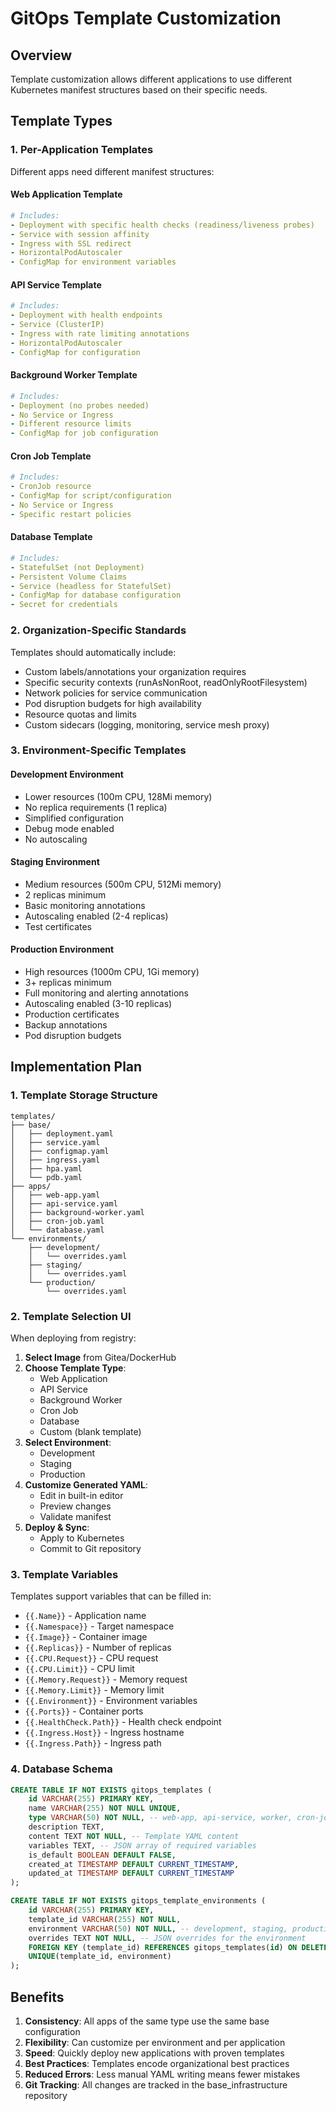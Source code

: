 # GitOps Template Customization

## Overview
Template customization allows different applications to use different Kubernetes manifest structures based on their specific needs.

## Template Types

### 1. Per-Application Templates
Different apps need different manifest structures:

#### Web Application Template
```yaml
# Includes:
- Deployment with specific health checks (readiness/liveness probes)
- Service with session affinity
- Ingress with SSL redirect
- HorizontalPodAutoscaler
- ConfigMap for environment variables
```

#### API Service Template  
```yaml
# Includes:
- Deployment with health endpoints
- Service (ClusterIP)
- Ingress with rate limiting annotations
- HorizontalPodAutoscaler
- ConfigMap for configuration
```

#### Background Worker Template
```yaml
# Includes:
- Deployment (no probes needed)
- No Service or Ingress
- Different resource limits
- ConfigMap for job configuration
```

#### Cron Job Template
```yaml
# Includes:
- CronJob resource
- ConfigMap for script/configuration
- No Service or Ingress
- Specific restart policies
```

#### Database Template
```yaml
# Includes:
- StatefulSet (not Deployment)
- Persistent Volume Claims
- Service (headless for StatefulSet)
- ConfigMap for database configuration
- Secret for credentials
```

### 2. Organization-Specific Standards

Templates should automatically include:
- Custom labels/annotations your organization requires
- Specific security contexts (runAsNonRoot, readOnlyRootFilesystem)
- Network policies for service communication
- Pod disruption budgets for high availability
- Resource quotas and limits
- Custom sidecars (logging, monitoring, service mesh proxy)

### 3. Environment-Specific Templates

#### Development Environment
- Lower resources (100m CPU, 128Mi memory)
- No replica requirements (1 replica)
- Simplified configuration
- Debug mode enabled
- No autoscaling

#### Staging Environment  
- Medium resources (500m CPU, 512Mi memory)
- 2 replicas minimum
- Basic monitoring annotations
- Autoscaling enabled (2-4 replicas)
- Test certificates

#### Production Environment
- High resources (1000m CPU, 1Gi memory)
- 3+ replicas minimum
- Full monitoring and alerting annotations
- Autoscaling enabled (3-10 replicas)
- Production certificates
- Backup annotations
- Pod disruption budgets

## Implementation Plan

### 1. Template Storage Structure
```
templates/
├── base/
│   ├── deployment.yaml
│   ├── service.yaml
│   ├── configmap.yaml
│   ├── ingress.yaml
│   ├── hpa.yaml
│   └── pdb.yaml
├── apps/
│   ├── web-app.yaml
│   ├── api-service.yaml
│   ├── background-worker.yaml
│   ├── cron-job.yaml
│   └── database.yaml
└── environments/
    ├── development/
    │   └── overrides.yaml
    ├── staging/
    │   └── overrides.yaml
    └── production/
        └── overrides.yaml
```

### 2. Template Selection UI

When deploying from registry:
1. **Select Image** from Gitea/DockerHub
2. **Choose Template Type**:
   - Web Application
   - API Service
   - Background Worker
   - Cron Job
   - Database
   - Custom (blank template)
3. **Select Environment**:
   - Development
   - Staging
   - Production
4. **Customize Generated YAML**:
   - Edit in built-in editor
   - Preview changes
   - Validate manifest
5. **Deploy & Sync**:
   - Apply to Kubernetes
   - Commit to Git repository

### 3. Template Variables

Templates support variables that can be filled in:
- `{{.Name}}` - Application name
- `{{.Namespace}}` - Target namespace
- `{{.Image}}` - Container image
- `{{.Replicas}}` - Number of replicas
- `{{.CPU.Request}}` - CPU request
- `{{.CPU.Limit}}` - CPU limit
- `{{.Memory.Request}}` - Memory request
- `{{.Memory.Limit}}` - Memory limit
- `{{.Environment}}` - Environment variables
- `{{.Ports}}` - Container ports
- `{{.HealthCheck.Path}}` - Health check endpoint
- `{{.Ingress.Host}}` - Ingress hostname
- `{{.Ingress.Path}}` - Ingress path

### 4. Database Schema

```sql
CREATE TABLE IF NOT EXISTS gitops_templates (
    id VARCHAR(255) PRIMARY KEY,
    name VARCHAR(255) NOT NULL UNIQUE,
    type VARCHAR(50) NOT NULL, -- web-app, api-service, worker, cron-job, database, custom
    description TEXT,
    content TEXT NOT NULL, -- Template YAML content
    variables TEXT, -- JSON array of required variables
    is_default BOOLEAN DEFAULT FALSE,
    created_at TIMESTAMP DEFAULT CURRENT_TIMESTAMP,
    updated_at TIMESTAMP DEFAULT CURRENT_TIMESTAMP
);

CREATE TABLE IF NOT EXISTS gitops_template_environments (
    id VARCHAR(255) PRIMARY KEY,
    template_id VARCHAR(255) NOT NULL,
    environment VARCHAR(50) NOT NULL, -- development, staging, production
    overrides TEXT NOT NULL, -- JSON overrides for the environment
    FOREIGN KEY (template_id) REFERENCES gitops_templates(id) ON DELETE CASCADE,
    UNIQUE(template_id, environment)
);
```

## Benefits

1. **Consistency**: All apps of the same type use the same base configuration
2. **Flexibility**: Can customize per environment and per application
3. **Speed**: Quickly deploy new applications with proven templates
4. **Best Practices**: Templates encode organizational best practices
5. **Reduced Errors**: Less manual YAML writing means fewer mistakes
6. **Git Tracking**: All changes are tracked in the base_infrastructure repository